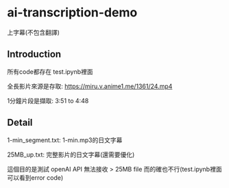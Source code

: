 # ai-transcription-demo

上字幕(不包含翻譯)


## Introduction
所有code都存在 test.ipynb裡面

全長影片來源是存取: 
https://miru.v.anime1.me/1361/24.mp4

1分鐘片段是擷取: 3:51 to 4:48


## Detail

1-min_segment.txt: 1-min.mp3的日文字幕


25MB_up.txt: 完整影片的日文字幕(還需要優化)

這個目的是測試 openAI API 無法接收 > 25MB file
而的確也不行(test.ipynb裡面可以看到error code)



